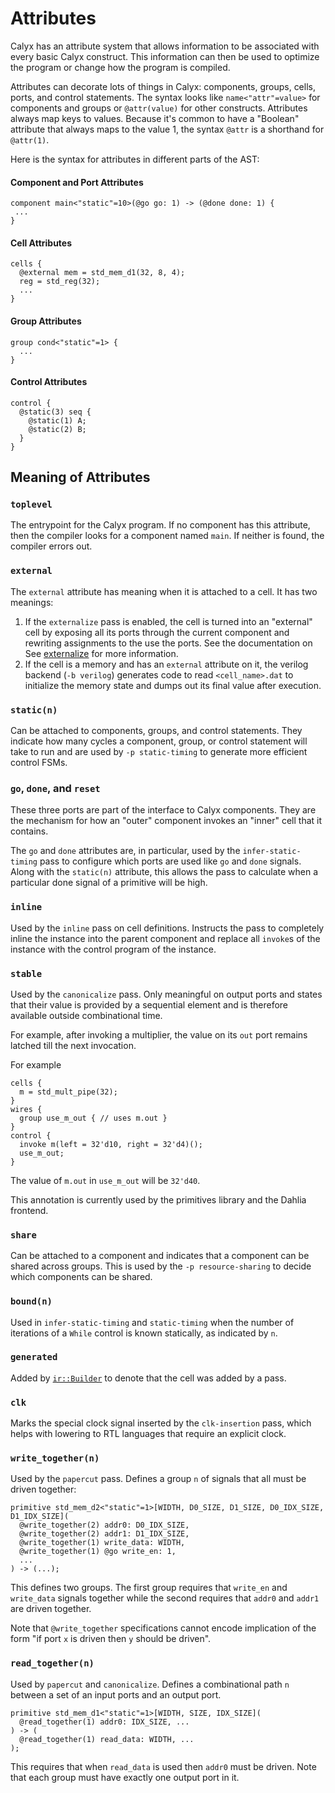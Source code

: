 # Attributes

Calyx has an attribute system that allows information to be associated with
every basic Calyx construct. This information can then be used to optimize the program
or change how the program is compiled.

Attributes can decorate lots of things in Calyx: components, groups, cells, ports, and control statements.
The syntax looks like `name<"attr"=value>` for components and groups or `@attr(value)` for other constructs.
Attributes always map keys to values.
Because it's common to have a "Boolean" attribute that always maps to the value 1, the syntax `@attr` is a shorthand for `@attr(1)`.

Here is the syntax for attributes in different parts of the AST:

#### **Component and Port Attributes**
```
component main<"static"=10>(@go go: 1) -> (@done done: 1) {
 ...
}
```

#### **Cell Attributes**
```
cells {
  @external mem = std_mem_d1(32, 8, 4);
  reg = std_reg(32);
  ...
}
```

#### **Group Attributes**
```
group cond<"static"=1> {
  ...
}
```

#### **Control Attributes**
```
control {
  @static(3) seq {
    @static(1) A;
    @static(2) B;
  }
}
```

## Meaning of Attributes

### `toplevel`
The entrypoint for the Calyx program. If no component has this attribute, then
the compiler looks for a component named `main`. If neither is found, the
compiler errors out.

### `external`
The `external` attribute has meaning when it is attached to a cell.
It has two meanings:
1. If the `externalize` pass is enabled, the cell is turned into an "external"
   cell by exposing all its ports through the current component and rewriting
   assignments to the use the ports. See the documentation on
   See [externalize](https://docs.calyxir.org/source/calyx/passes/struct.Externalize.html "Externalize Pass") for more information.
2. If the cell is a memory and has an `external` attribute on it, the verilog backend (`-b verilog`) generates code to read `<cell_name>.dat` to initialize the memory state and dumps out its final value after execution.

### `static(n)`
Can be attached to components, groups, and control statements. They indicate how
many cycles a component, group, or control statement will take to run and are used
by `-p static-timing` to generate more efficient control FSMs.

### `go`, `done`, and `reset`
These three ports are part of the interface to Calyx components.
They are the mechanism for how an "outer" component invokes an "inner" cell that it contains.

The `go` and `done` attributes are, in particular, used by the `infer-static-timing` pass to configure which ports are used like
`go` and `done` signals.
Along with the `static(n)` attribute, this allows the pass to calculate when
a particular done signal of a primitive will be high.

### `inline`
Used by the `inline` pass on cell definitions. Instructs the pass to completely
inline the instance into the parent component and replace all `invoke`s of the
instance with the control program of the instance.

### `stable`
Used by the `canonicalize` pass.
Only meaningful on output ports and states that their value is provided by
a sequential element and is therefore available outside combinational time.

For example, after invoking a multiplier, the value on its `out` port remains
latched till the next invocation.

For example
```
cells {
  m = std_mult_pipe(32);
}
wires {
  group use_m_out { // uses m.out }
}
control {
  invoke m(left = 32'd10, right = 32'd4)();
  use_m_out;
}
```

The value of `m.out` in `use_m_out` will be `32'd40`.

This annotation is currently used by the primitives library and the Dahlia
frontend.

### `share`
Can be attached to a component and indicates that a component can be shared
across groups. This is used by the `-p resource-sharing` to decide which components
can be shared.

### `bound(n)`
Used in `infer-static-timing` and `static-timing` when the number of iterations
of a `While` control is known statically, as indicated by `n`.

### `generated`
Added by [`ir::Builder`][builder] to denote that the cell was added by a pass.

### `clk`
Marks the special clock signal inserted by the `clk-insertion` pass, which helps with lowering to RTL languages that require an explicit clock.

### `write_together(n)`
Used by the `papercut` pass.
Defines a group `n` of signals that all must be driven together:
```
primitive std_mem_d2<"static"=1>[WIDTH, D0_SIZE, D1_SIZE, D0_IDX_SIZE, D1_IDX_SIZE](
  @write_together(2) addr0: D0_IDX_SIZE,
  @write_together(2) addr1: D1_IDX_SIZE,
  @write_together(1) write_data: WIDTH,
  @write_together(1) @go write_en: 1,
  ...
) -> (...);
```

This defines two groups.
The first group requires that `write_en` and `write_data` signals together
while the second requires that `addr0` and `addr1` are driven together.

Note that `@write_together` specifications cannot encode implication of the
form "if port `x` is driven then `y` should be driven".

### `read_together(n)`

Used by `papercut` and `canonicalize`.
Defines a combinational path `n` between a set of an input ports and an output
port.
```
primitive std_mem_d1<"static"=1>[WIDTH, SIZE, IDX_SIZE](
  @read_together(1) addr0: IDX_SIZE, ...
) -> (
  @read_together(1) read_data: WIDTH, ...
);
```

This requires that when `read_data` is used then `addr0` must be driven.
Note that each group must have exactly one output port in it.


[builder]: https://docs.calyxir.org/source/calyx/ir/struct.Builder.html
